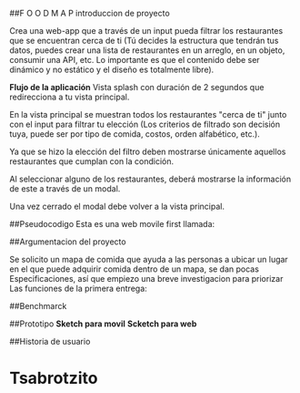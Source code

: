 ##F O O D M A P introduccion de proyecto

Crea una web-app que a través de un input pueda filtrar
los restaurantes que se encuentran cerca de ti
(Tú decides la estructura que tendrán tus datos,
puedes crear una lista de restaurantes en un arreglo,
en un objeto, consumir una API, etc. 
Lo importante es que el contenido debe ser dinámico
y no estático y el diseño es totalmente libre).

**Flujo de la aplicación**
Vista splash con duración de 2 segundos que redirecciona
a tu vista principal.

En la vista principal se muestran todos los restaurantes 
"cerca de ti" junto con el input para filtrar tu elección 
(Los criterios de filtrado son decisión tuya, 
puede ser por tipo de comida, costos, orden alfabético, etc.).

Ya que se hizo la elección del filtro deben mostrarse 
únicamente aquellos restaurantes que cumplan con la condición. 

Al seleccionar alguno de los restaurantes, 
deberá mostrarse la información de este a través de un modal. 

Una vez cerrado el modal debe volver a la vista principal.

##Pseudocodigo
Esta es una web movile first llamada: 

##Argumentacion del proyecto

Se solicito un mapa de comida que ayuda a las personas a ubicar un
lugar en el que puede adquirir comida dentro de un mapa, se dan pocas
Especificaciones, así que empiezo una breve investigacion para priorizar
Las funciones de la primera entrega: 

##Benchmarck

##Prototipo
**Sketch para movil**
**Scketch para web**

##Historia de usuario
# Tsabrotzito
